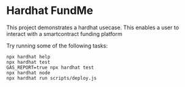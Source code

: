 # Hardhat FundMe

This project demonstrates a hardhat usecase. This enables a user to interact with a smartcontract funding platform

Try running some of the following tasks:


```shell
npx hardhat help
npx hardhat test
GAS_REPORT=true npx hardhat test
npx hardhat node
npx hardhat run scripts/deploy.js
```
